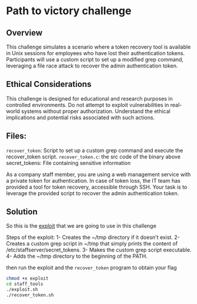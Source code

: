 # Path to victory challenge
## Overview
This challenge simulates a scenario where a token recovery tool is available in Unix sessions for employees who have lost their authentication tokens. Participants will use a custom script to set up a modified grep command, leveraging a file race attack to recover the admin authentication token.

## Ethical Considerations
This challenge is designed for educational and research purposes in controlled environments. Do not attempt to exploit vulnerabilities in real-world systems without proper authorization. Understand the ethical implications and potential risks associated with such actions.

## Files:
`recover_token`: Script to set up a custom grep command and execute the recover_token script.
`recover_token.c`: the src code of the binary above 
secret_tokens: File containing sensitive information


As a company staff member, you are using a web management service with a private token for authentication. In case of token loss, the IT team has provided a tool for token recovery, accessible through SSH. Your task is to leverage the provided script to recover the admin authentication token.

## Solution
So this is the [exploit](exploit.sh) that we are going to use in this challenge

Steps of the exploit: 
1- Creates the ~/tmp directory if it doesn't exist.
2- Creates a custom grep script in ~/tmp that simply prints the content of /etc/staffserver/secret_tokens.
3- Makes the custom grep script executable.
4- Adds the ~/tmp directory to the beginning of the PATH.

then run the exploit and the `recover_token` program to obtain your flag 

```Bash
chmod +x exploit
cd staff_tools
./exploit.sh
./recover_token.sh
```
